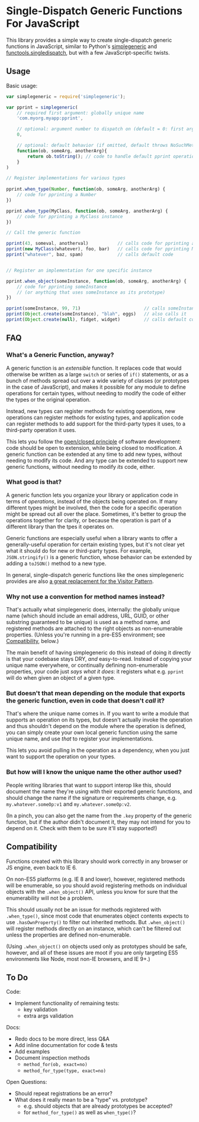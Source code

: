 # Single-Dispatch Generic Functions For JavaScript

This library provides a simple way to create single-dispatch generic functions in JavaScript, similar to Python's [simplegeneric](https://pypi.python.org/pypi/simplegeneric) and [functools.singledispatch](http://legacy.python.org/dev/peps/pep-0443/), but with a few JavaScript-specific twists.


## Usage

Basic usage:

```javascript
var simplegeneric = require('simplegeneric');

var pprint = simplegeneric(
    // required first argument: globally unique name
    'com.myorg.myapp:pprint',

    // optional: argument number to dispatch on (default = 0: first argument)
    0,

    // optional: default behavior (if omitted, default throws NoSuchMethod)                          
    function(ob, someArg, anotherArg){
        return ob.toString(); // code to handle default pprint operation
    }
)

// Register implementations for various types
 
pprint.when_type(Number, function(ob, someArg, anotherArg) { 
    // code for pprinting a Number
})

pprint.when_type(MyClass, function(ob, someArg, anotherArg) { 
    // code for pprinting a MyClass instance
})

// Call the generic function

pprint(43, someval, anotherval)           // calls code for pprinting a number
pprint(new MyClass(whatever), foo, bar)   // calls code for pprinting MyClass
pprint("whatever", baz, spam)             // calls default code


// Register an implementation for one specific instance

pprint.when_object(someInstance, function(ob, someArg, anotherArg) { 
    // code for pprinting someInstance
    // (or anything that uses someInstance as its prototype)
})

pprint(someInstance, 99, 71)                        // calls someInstance code
pprint(Object.create(someInstance), "blah", eggs)   // also calls it 
pprint(Object.create(null), fidget, widget)         // calls default code
```

<!--For more, see the [docs]().-->


## FAQ

### What's a Generic Function, anyway?

A generic function is an *extensible* function.  It replaces code that would otherwise be written as a large ``switch`` or series of ``if()`` statements, or as a bunch of methods spread out over a wide variety of classes (or prototypes in the case of JavaScript), and makes it possible for any module to define operations for certain types, without needing to modify the code of either the types or the original operation.

Instead, new types can register methods for existing operations, new operations can register methods for existing types, and application code can register methods to add support for the third-party types it uses, to a third-party operation it uses.

This lets you follow the [open/closed principle](http://en.wikipedia.org/wiki/Open/closed_principle) of software development: code should be open to extension, while being closed to modification.  A generic function can be extended at any time to add new types, without needing to modify its code.  And any type can be extended to support new generic functions, without needing to modify *its* code, either.  


### What good is that?

A generic function lets you organize your library or application code in terms of *operations*, instead of the objects being operated on.  If many different types might be involved, then the code for a specific operation might be spread out all over the place.  Sometimes, it's better to group the operations together for clarity, or because the operation is part of a different library than the tpes it operates on. 

Generic functions are especially useful when a library wants to offer a generally-useful operation for certain existing types, but it's not clear yet what it should do for new or third-party types.  For example, ``JSON.stringify()`` is a generic function, whose behavior can be extended by adding a ``toJSON()`` method to a new type.

In general, single-dispatch generic functions like the ones simplegeneric provides are also [a great replacement for the Visitor Pattern](http://peak.telecommunity.com/DevCenter/VisitorRevisited).


### Why not use a convention for method names instead?

That's actually what simplegeneric does, internally: the globally unique name (which should include an email address, URL, GUID, or other substring guaranteed to be unique) is used as a method name, and registered methods are attached to the right objects as non-enumerable properties.  (Unless you're running in a pre-ES5 environment; see [Compatibility](#compatibility), below.)

The main benefit of having simplegeneric do this instead of doing it directly is that your codebase stays DRY, *and* easy-to-read.  Instead of copying your unique name everywhere, or continually defining non-enumerable properties, your code just *says what it does*: it registers what e.g. ``pprint`` will do when given an object of a given type.


### But doesn't that mean depending on the module that exports the generic function, even in code that doesn't *call* it?

That's where the unique name comes in.  If you want to write a module that supports an operation on its types, but doesn't actually invoke the operation and thus shouldn't depend on the module where the operation is defined, you can simply create your own local generic function using the same unique name, and use *that* to register your implementations.

This lets you avoid pulling in the operation as a dependency, when you just want to support the operation on your types.

### But how will I know the unique name the other author used?

People writing libraries that want to support interop like this, should document the name they're using with their exported generic functions, and should change the name if the signature or requirements change, e.g. ``my.whatever.someOp:v1`` and ``my.whatever.someOp:v2``.

(In a pinch, you can also get the name from the ``.key`` property of the generic function, but if the author didn't document it, they may not intend for you to depend on it.  Check with them to be sure it'll stay supported!) 
 
## Compatibility <a name="compatibility"></a>

Functions created with this library should work correctly in any browser or JS engine, even back to IE 6.

On non-ES5 platforms (e.g. IE 8 and lower), however, registered methods will be enumerable, so you should avoid registering methods on individual objects with the ``.when_object()`` API, unless you know for sure that the enumerability will not be a problem.

This should usually not be an issue for methods registered with ``.when_type()``, since most code that enumerates object contents expects to use ``.hasOwnProperty()`` to filter out inherited methods.  But ``.when_object()`` will register methods directly on an instance, which can't be filtered out unless the properties are defined non-enumerable.

(Using ``.when_object()`` on objects used only as prototypes should be safe, however, and all of these issues are moot if you are only targeting ES5 environments like Node, most non-IE browsers, and IE 9+.)

## To Do

Code:
* Implement functionality of remaining tests:
    * key validation
    * extra args validation

Docs:
* Redo docs to be more direct, less Q&A
* Add inline documentation for code & tests
* Add examples
* Document inspection methods
    * ``method_for(ob, exact=no)``
    * ``method_for_type(type, exact=no)``

Open Questions:
* Should repeat registrations be an error?
* What does it really mean to be a "type" vs. prototype?
    * e.g. should objects that are already prototypes be accepted?
    * for ``method_for_type()`` as well as ``when_type()``? 

  